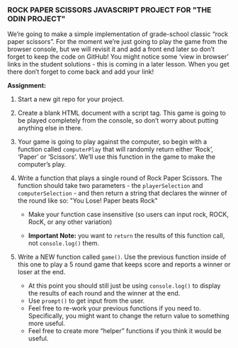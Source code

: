 ### ROCK PAPER SCISSORS JAVASCRIPT PROJECT FOR "THE ODIN PROJECT" ###

We’re going to make a simple implementation of grade-school classic “rock paper scissors”. For the moment we’re just going to play the game from the browser console, but we will revisit it and add a front end later so don’t forget to keep the code on GitHub! You might notice some ‘view in browser’ links in the student solutions - this is coming in a later lesson. When you get there don’t forget to come back and add your link!

**Assignment:**
1. Start a new git repo for your project.
2. Create a blank HTML document with a script tag. This game is going to be played completely from the console, so don’t worry about putting anything else in there.
3. Your game is going to play against the computer, so begin with a function called `computerPlay` that will randomly return either ‘Rock’, ‘Paper’ or ‘Scissors’. We’ll use this function in the game to make the computer’s play.
4. Write a function that plays a single round of Rock Paper Scissors. The function should take two parameters - the `playerSelection` and `computerSelection` - and then return a string that declares the winner of the round like so: "You Lose! Paper beats Rock"

    * Make your function case insensitive (so users can input rock, ROCK, RocK, or any other variation)

    * **Important Note:** you want to `return` the results of this function call, not `console.log()` them.

5. Write a NEW function called `game()`. Use the previous function inside of this one to play a 5 round game that keeps score and reports a winner or loser at the end.
    * At this point you should still just be using `console.log()` to display the results of each round and the winner at the end.
    * Use `prompt()` to get input from the user.
    * Feel free to re-work your previous functions if you need to. Specifically, you might want to change the return value to something more useful.
    * Feel free to create more “helper” functions if you think it would be useful.
